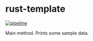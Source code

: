 # rust-template

[![pipeline](https://github.com/replicadse/rust-template/workflows/pipeline/badge.svg)](https://github.com/replicadse/rust-template/actions?query=workflow%3Apipeline)
<!--
    [![crates.io](https://img.shields.io/crates/v/rust-template.svg)](https://crates.io/crates/rust-template)
    [![docs.rs](https://img.shields.io/badge/docs.rs-latest-blue)](https://docs.rs/rust-template/latest/rust-template/)
-->

<!-- cargo-sync-readme start -->

Main method.
Prints some sample data.

<!-- cargo-sync-readme end -->
